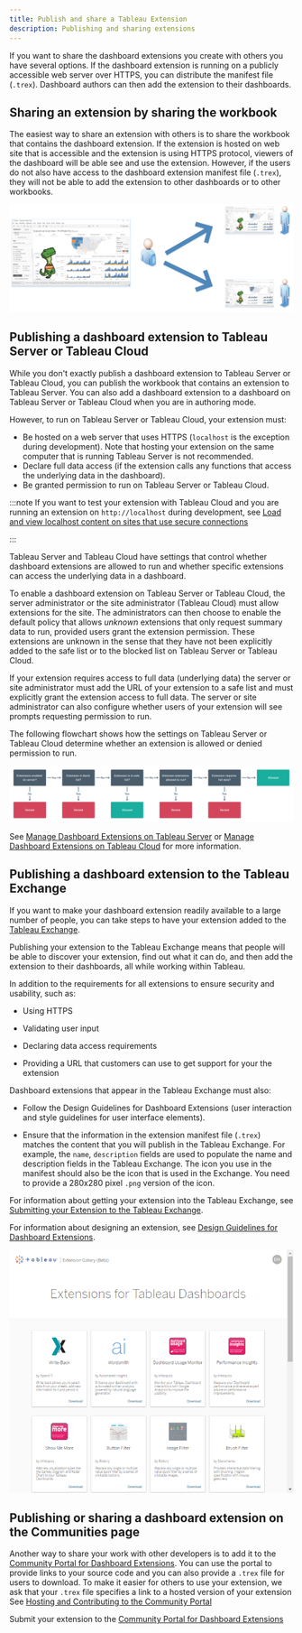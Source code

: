 ```yaml
---
title: Publish and share a Tableau Extension
description: Publishing and sharing extensions
---
```


If you want to share the dashboard extensions you create with others you have several options. 
If the dashboard extension is running on a publicly accessible web server over HTTPS, you can distribute the manifest file (`.trex`). Dashboard authors can then add the extension to their dashboards.

## Sharing an extension by sharing the workbook

The easiest way to share an extension with others is to share the workbook that contains the dashboard extension. If the extension is hosted on web site that is accessible and the extension is using HTTPS protocol, viewers of the dashboard will be able see and use the extension. However, if the users do not also have access to the dashboard extension manifest file (`.trex`), they will not be able to add the extension to other dashboards or to other workbooks.

![](./assets/frelard_share_twb.png)

## Publishing a dashboard extension to Tableau Server or Tableau Cloud

While you don't exactly publish a dashboard extension to Tableau Server or Tableau Cloud, you can publish the workbook that contains an extension to Tableau Server. You can also add a dashboard extension to a dashboard on Tableau Server or Tableau Cloud when you are in authoring mode.

However, to run on Tableau Server or Tableau Cloud, your extension must:

* Be hosted on a web server that uses HTTPS (`localhost` is the exception during development). Note that hosting your extension on the same computer that is running Tableau Server is not recommended.
* Declare full data access (if the extension calls any functions that access the underlying data in the dashboard). 
* Be granted permission to run on Tableau Server or Tableau Cloud. 

:::note
If you want to test your extension with Tableau Cloud and you are running an extension on `http://localhost` during development, see [Load and view localhost content on sites that use secure connections](./trex_security#load-and-view-localhost-content-on-sites-that-use-secure-connections)

:::

Tableau Server and Tableau Cloud have settings that control whether dashboard extensions are allowed to run and whether specific extensions can access the underlying data in a dashboard.

To enable a dashboard extension on Tableau Server or Tableau Cloud, the server administrator or the site administrator (Tableau Cloud) must allow extensions for the site. The administrators can then choose to enable the default policy that allows *unknown* extensions that only request summary data to run, provided users grant the extension permission. These extensions are unknown in the sense that they have not been explicitly added to the safe list or to the blocked list on Tableau Server or Tableau Cloud.  

If your extension requires access to full data (underlying data) the server or site administrator must add the URL of your extension to a safe list and must explicitly grant the extension access to full data. The server or site administrator can also configure whether users of your extension will see prompts requesting permission to run.

The following flowchart shows how the settings on Tableau Server or Tableau Cloud determine whether an extension is allowed or denied permission to run.

 ![alt text](./assets/Extensions_Safe_List_Block_List_Evaluation_2x.png "Flowchart showing the process that allows or denies an extension to run on Tableau Server or Tableau Cloud.")
  
See [Manage Dashboard Extensions on Tableau Server](https://onlinehelp.tableau.com/current/server/en-us/dashboard_extensions_server.htm) or [Manage Dashboard Extensions on Tableau Cloud](https://onlinehelp.tableau.com/current/online/en-us/dashboard_extensions_server.htm) for more information.

## Publishing a dashboard extension to the Tableau Exchange

If you want to make your dashboard extension readily available to a large number of people, you can take steps to have your extension added to the [Tableau Exchange](https://exchange.tableau.com/).

Publishing your extension to the Tableau Exchange means that people will be able to discover your extension, find out what it can do, and then add the extension to their dashboards, all while working within Tableau.

In addition to the requirements for all extensions to ensure security and usability, such as:

* Using HTTPS

* Validating user input

* Declaring data access requirements

* Providing a URL that customers can use to get support for your the extension

Dashboard extensions that appear in the Tableau Exchange must also:

* Follow the Design Guidelines for Dashboard Extensions (user interaction and style guidelines for user interface elements).

* Ensure that the information in the extension manifest file (`.trex`) matches the content that you will publish in the Tableau Exchange. For example, the `name`, `description` fields are used to populate the name and description fields in the Tableau Exchange.  The icon you use in the manifest should also be the icon that is used in the Exchange. You need to provide a 280x280 pixel `.png` version of the icon. 

For information about getting your extension into the Tableau Exchange, see [Submitting your Extension to the Tableau Exchange](./ux_extension_gallery).

For information about designing an extension, see [Design Guidelines for Dashboard Extensions](./ux_design).

![](./assets/trex_gallery.png)

## Publishing or sharing a dashboard extension on the Communities page

Another way to share your work with other developers is to add it to the [Community Portal for Dashboard Extensions](pathname:///community/). You can use the portal to provide links to your source code and you can also provide a `.trex` file for users to download. To make it easier for others to use your extension, we ask that your `.trex` file specifies a link to a hosted version of your extension
See [Hosting and Contributing to the Community Portal](./trex_contributing)

Submit your extension to the [Community Portal for Dashboard Extensions](pathname:////community/)
